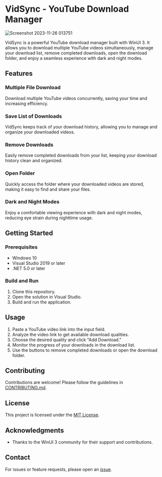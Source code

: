 # VidSync - YouTube Download Manager
![Screenshot 2023-11-26 013751](https://github.com/manusoft/Youtube-Downloader/assets/83714923/988b5d73-818b-44d3-b377-36333642e848)

VidSync is a powerful YouTube download manager built with WinUI 3. It allows you to download multiple YouTube videos simultaneously, manage your download list, remove completed downloads, open the download folder, and enjoy a seamless experience with dark and night modes.

## Features

### Multiple File Download
Download multiple YouTube videos concurrently, saving your time and increasing efficiency.

### Save List of Downloads
VidSync keeps track of your download history, allowing you to manage and organize your downloaded videos.

### Remove Downloads
Easily remove completed downloads from your list, keeping your download history clean and organized.

### Open Folder
Quickly access the folder where your downloaded videos are stored, making it easy to find and share your files.

### Dark and Night Modes
Enjoy a comfortable viewing experience with dark and night modes, reducing eye strain during nighttime usage.

## Getting Started

### Prerequisites
- Windows 10
- Visual Studio 2019 or later
- .NET 5.0 or later

### Build and Run
1. Clone this repository.
2. Open the solution in Visual Studio.
3. Build and run the application.

## Usage

1. Paste a YouTube video link into the input field.
2. Analyze the video link to get available download qualities.
3. Choose the desired quality and click "Add Download."
4. Monitor the progress of your downloads in the download list.
5. Use the buttons to remove completed downloads or open the download folder.

## Contributing

Contributions are welcome! Please follow the guidelines in [CONTRIBUTING.md](CONTRIBUTING.md).

## License

This project is licensed under the [MIT License](LICENSE.txt).

## Acknowledgments

- Thanks to the WinUI 3 community for their support and contributions.

## Contact

For issues or feature requests, please open an [issue](https://github.com/manusoft/Youtube-Downloader/issues).
